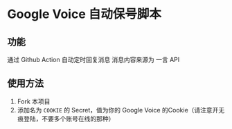 # Google Voice 自动保号脚本
## 功能
通过 Github Action 自动定时回复消息
消息内容来源为 一言 API

## 使用方法
1. Fork 本项目
2. 添加名为 `COOKIE` 的 Secret，值为你的 Google Voice 的Cookie（请注意开无痕登陆，不要多个账号在线的那种）

